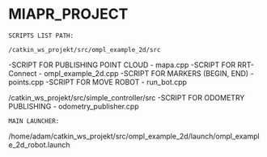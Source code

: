# MIAPR_PROJECT

    SCRIPTS LIST PATH:

    /catkin_ws_projekt/src/ompl_example_2d/src
-SCRIPT FOR PUBLISHING POINT CLOUD - mapa.cpp
-SCRIPT FOR RRT-Connect - ompl_example_2d.cpp
-SCRIPT FOR MARKERS (BEGIN, END) - points.cpp
-SCRIPT FOR MOVE ROBOT - run_bot.cpp

/catkin_ws_projekt/src/simple_controller/src
-SCRIPT FOR ODOMETRY PUBLISHING - odometry_publisher.cpp

    MAIN LAUNCHER:
    
/home/adam/catkin_ws_projekt/src/ompl_example_2d/launch/ompl_example_2d_robot.launch
